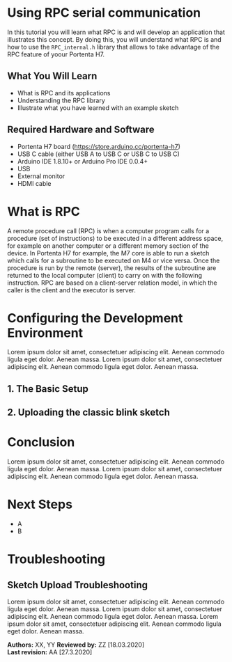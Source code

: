 # Using RPC serial communication
In this tutorial you will learn what RPC is and will develop an application that illustrates this concept. By doing this, you will understand what RPC is and how to use the `RPC_internal.h` library that allows to take advantage of the RPC feature of yoour Portenta H7.    

## What You Will Learn
-   What is RPC and its applications
-   Understanding the RPC library
-   Illustrate what you have learned with an example sketch

## Required Hardware and Software
-   Portenta H7 board (<https://store.arduino.cc/portenta-h7>)
-   USB C cable (either USB A to USB C or USB C to USB C)
-   Arduino IDE 1.8.10+  or Arduino Pro IDE 0.0.4+
-   USB
-   External monitor
-   HDMI cable

# What is RPC
A remote procedure call (RPC) is when a computer program calls for a procedure (set of instructions) to be executed in a different address space, for example on another computer or a different memory section of the device. In Portenta H7 for example, the M7 core is able to run a sketch which calls for a subroutine to be executed on M4 or vice versa. Once the procedure is run by the remote (server), the results of the subroutine are returned to the local computer (client) to carry on with the following instruction. RPC are based on a client-server relation model, in which the caller is the client and the executor is server.

# Configuring the Development Environment
Lorem ipsum dolor sit amet, consectetuer adipiscing elit. Aenean commodo ligula eget dolor. Aenean massa. Lorem ipsum dolor sit amet, consectetuer adipiscing elit. Aenean commodo ligula eget dolor. Aenean massa.

## 1. The Basic Setup


## 2. Uploading the classic blink sketch


# Conclusion
Lorem ipsum dolor sit amet, consectetuer adipiscing elit. Aenean commodo ligula eget dolor. Aenean massa. Lorem ipsum dolor sit amet, consectetuer adipiscing elit. Aenean commodo ligula eget dolor. Aenean massa.  

# Next Steps
-   A
-   B

# Troubleshooting
## Sketch Upload Troubleshooting
Lorem ipsum dolor sit amet, consectetuer adipiscing elit. Aenean commodo ligula eget dolor. Aenean massa. Lorem ipsum dolor sit amet, consectetuer adipiscing elit. Aenean commodo ligula eget dolor. Aenean massa. Lorem ipsum dolor sit amet, consectetuer adipiscing elit. Aenean commodo ligula eget dolor. Aenean massa.

**Authors:** XX, YY
**Reviewed by:** ZZ [18.03.2020]  
**Last revision:** AA [27.3.2020]

